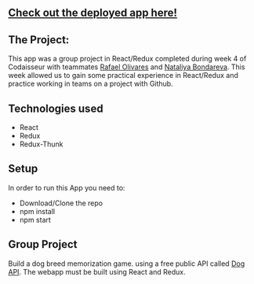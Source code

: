 ## [ Check out the deployed app here!](https://the-pawfect-app.netlify.com/#/)

## The Project:
This app was a group project in React/Redux completed during week 4 of Codaisseur with teammates [Rafael Olivares](https://github.com/rafaelrolivares) and [Nataliya Bondareva](https://github.com/tallybee). This week allowed us to gain some practical experience in React/Redux and practice working in teams on a project with Github.

## Technologies used
- React
- Redux
- Redux-Thunk

## Setup
In order to run this App you need to:
- Download/Clone the repo
- npm install
- npm start

## Group Project
Build a dog breed memorization game. using a free public API called [Dog API](https://dog.ceo/dog-api/documentation/). The webapp must be built using React and Redux.
